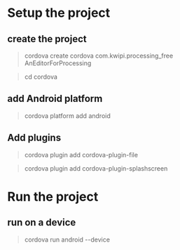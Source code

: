 

# Setup the project

## create the project

> cordova create cordova com.kwipi.processing_free AnEditorForProcessing

> cd cordova


## add Android platform

> cordova platform add android




## Add plugins

> cordova plugin add cordova-plugin-file

> cordova plugin add cordova-plugin-splashscreen







# Run the project

## run on a device

> cordova run android --device